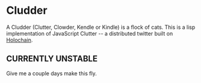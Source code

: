 # Cludder
A Cludder (Clutter, Clowder, Kendle or Kindle) is a flock of cats. This is a lisp implementation of JavaScript Clutter -- a distributed twitter built on [Holochain](http://github.com/metacurrency/holochain).

## CURRENTLY UNSTABLE

Give me a couple days make this fly.
